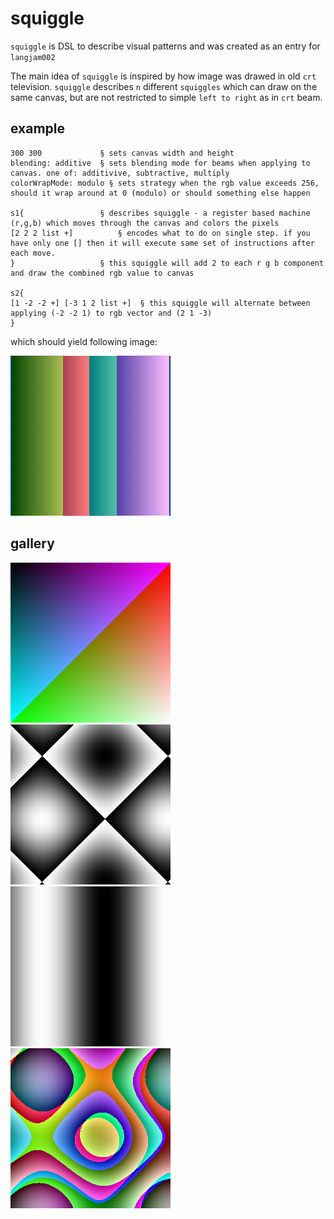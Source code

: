 # squiggle

`squiggle` is DSL to describe visual patterns and was created as an entry for `langjam002`

The main idea of `squiggle` is inspired by how image was drawed in old `crt` television.
`squiggle` describes `n` different `squiggles` which can draw on the same canvas, but are not restricted to simple `left to right` as in `crt` beam.

## example

```
300 300             § sets canvas width and height
blending: additive  § sets blending mode for beams when applying to canvas. one of: additivive, subtractive, multiply
colorWrapMode: modulo § sets strategy when the rgb value exceeds 256, should it wrap around at 0 (modulo) or should something else happen

s1{                 § describes squiggle - a register based machine (r,g,b) which moves through the canvas and colors the pixels
[2 2 2 list +]          § encodes what to do on single step. if you have only one [] then it will execute same set of instructions after each move. 
}                   § this squiggle will add 2 to each r g b component and draw the combined rgb value to canvas

s2{
[1 -2 -2 +] [-3 1 2 list +]  § this squiggle will alternate between applying (-2 -2 1) to rgb vector and (2 1 -3)
}
```

which should yield following image:

![example image](output.png)

## gallery

![](gallery/position_dependent.png)
![](gallery/periodic_subtracted.png)
![](gallery/periodic.png)
![](gallery/periodic_and_positional_blend.png)